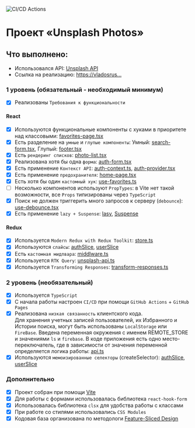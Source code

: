 ![CI/CD Actions](https://github.com/vladosrus/aston-react-project/actions/workflows/actions.yml/badge.svg?event=push)

# Проект «Unsplash Photos»

## Что выполнено:

- Использовался API: [Unsplash API](https://unsplash.com/documentation)
- Ссылка на реализацию: [https://vladosrus...](https://vladosrus.github.io/aston-react-project/)

### 1 уровень (обязательный - необходимый минимум)

- [x] Реализованы `Требования к функциональности`

#### React

- [x] Используются функциональные компоненты c хуками в приоритете над классовыми: [favorites-page.tsx](https://github.com/vladosrus/aston-react-project/blob/main/src/pages/favorites-page/favorites-page.tsx)
- [x] Есть разделение на `умные` и `глупые компоненты`: Умный: [search-form.tsx](https://github.com/vladosrus/aston-react-project/blob/main/src/features/search/search-form/search-form.tsx), Глупый: [footer.tsx](https://github.com/vladosrus/aston-react-project/blob/main/src/widgets/footer/footer.tsx)
- [x] Есть `рендеринг списков`: [photo-list.tsx](https://github.com/vladosrus/aston-react-project/blob/main/src/widgets/photo-list/photo-list.tsx)
- [x] Реализована хотя бы одна `форма`: [auth-form.tsx](https://github.com/vladosrus/aston-react-project/blob/main/src/features/auth/ui/auth-form/auth-form.tsx)
- [x] Есть применение `Контекст API`: [auth-context.ts](https://github.com/vladosrus/aston-react-project/blob/main/src/app/contexts/auth-context.ts), [auth-provider.tsx](https://github.com/vladosrus/aston-react-project/blob/main/src/app/providers/auth-provider.tsx)
- [x] Есть применение `предохранителя`: [home-page.tsx](https://github.com/vladosrus/aston-react-project/blob/main/src/pages/home-page/home-page.tsx)
- [x] Есть хотя бы один `кастомный хук`: [use-favorites.ts](https://github.com/vladosrus/aston-react-project/blob/main/src/features/favorites/lib/use-favorites.ts)
- [ ] Несколько компонентов используют `PropTypes`: в Vite нет такой возможности, все `Props` типизированы через `TypeScript`
- [x] Поиск не должен триггерить много запросов к серверу (`debounce`): [use-debounce.tsx](https://github.com/vladosrus/aston-react-project/blob/main/src/shared/lib/use-debounce.tsx)
- [x] Есть применение `lazy + Suspense`: [lasy](https://github.com/vladosrus/aston-react-project/blob/main/src/pages/routing/routing.tsx), [Suspense](https://github.com/vladosrus/aston-react-project/blob/main/src/app/providers/router-provider.tsx)

#### Redux

- [x] Используется `Modern Redux with Redux Toolkit`: [store.ts](https://github.com/vladosrus/aston-react-project/blob/main/src/app/store/store.ts)
- [x] Используются `слайсы`: [authSlice](https://github.com/vladosrus/aston-react-project/blob/main/src/entities/auth/model/slice.ts), [userSlice](https://github.com/vladosrus/aston-react-project/blob/main/src/entities/user/model/slice.ts)
- [x] Есть `кастомная мидлвара`: [middlware.ts](https://github.com/vladosrus/aston-react-project/tree/main/src/app/store/middlware.ts)
- [x] Используется `RTK Query`: [unsplash-api.ts](https://github.com/vladosrus/aston-react-project/blob/main/src/shared/api/unsplash-api.ts)
- [x] Используется `Transforming Responses`: [transform-responses.ts](https://github.com/vladosrus/aston-react-project/tree/main/src/shared/lib/transform-responses.ts)

### 2 уровень (необязательный)

- [x] Используется `TypeScript`
- [x] С начала работы настроен `CI/CD` при помощи `GitHub Actions` + `GitHub Pages`
- [x] Реализована `низкая связанность` клиентского кода. <br>
      Для хранения учетных записей пользователей, их Избранного и Истории поиска, могут быть использованы `LocalStorage` или `FireBase`. Введена переменная окружения c именем REMOTE_STORE и значениями `ls` и `firebase`. В коде приложения есть одно место-переключатель, где в зависимости от значения переменной определяется логика работы: [api.ts](https://github.com/vladosrus/aston-react-project/blob/main/src/shared/api/api.ts)
- [x] Используются `мемоизированные селекторы` (createSelector): [authSlice](https://github.com/vladosrus/aston-react-project/blob/main/src/entities/auth/model/slice.ts), [userSlice](https://github.com/vladosrus/aston-react-project/blob/main/src/entities/user/model/slice.ts)

### Дополнительно

- [x] Проект собран при помощи [Vite](https://vitejs.dev)
- [x] Для работы с формами использовалась библиотека `react-hook-form`
- [x] Использовалась библиотека `clsx` для удобства работы с классами
- [x] При работе со стилями использовались `CSS Modules`
- [x] Кодовая база организована по методологи [Feature-Sliced Design](https://feature-sliced.design/ru/)
